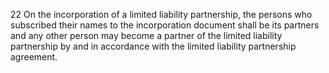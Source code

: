 22
On the incorporation of a limited liability partnership, the persons who subscribed their names to the incorporation document shall be its partners and any other person may become a partner of the limited liability partnership by and in accordance with the limited liability partnership agreement.
